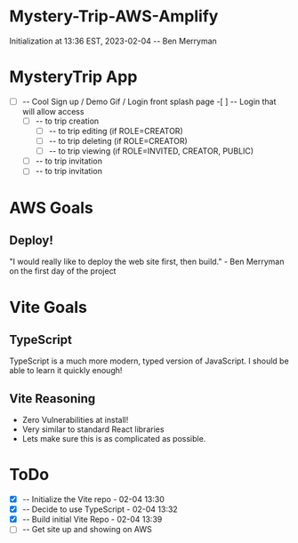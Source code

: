 # Mystery-Trip-AWS-Amplify

Initialization at 13:36 EST, 2023-02-04 -- Ben Merryman

# MysteryTrip App

- [ ] -- Cool Sign up / Demo Gif / Login front splash page -[ ] -- Login that will allow access
  - [ ] -- to trip creation
    - [ ] -- to trip editing (if ROLE=CREATOR)
    - [ ] -- to trip deleting (if ROLE=CREATOR)
    - [ ] -- to trip viewing (if ROLE=INVITED, CREATOR, PUBLIC)
  - [ ] -- to trip invitation
  - [ ] -- to trip invitation

# AWS Goals

## Deploy!

"I would really like to deploy the web site first, then build." - Ben Merryman on the first day of the project

# Vite Goals

## TypeScript

TypeScript is a much more modern, typed version of JavaScript. I should be able to learn it quickly enough!

## Vite Reasoning

- Zero Vulnerabilities at install!
- Very similar to standard React libraries
- Lets make sure this is as complicated as possible.

# ToDo

- [x] -- Initialize the Vite repo - 02-04 13:30
- [x] -- Decide to use TypeScript - 02-04 13:32
- [x] -- Build initial Vite Repo - 02-04 13:39
- [ ] -- Get site up and showing on AWS
